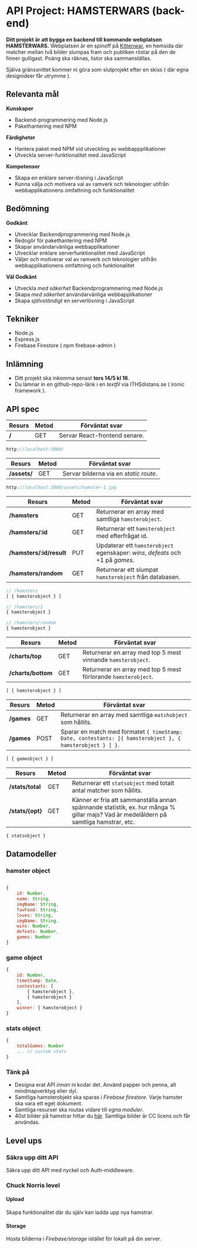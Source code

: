 # API Project: HAMSTERWARS (back-end)
**Ditt projekt är att bygga en backend till kommande webplatsen HAMSTERWARS.** 
Webplatsen är en spinoff på [Kittenwar](http://www.kittenwar.com), en hemsida där matcher mellan två bilder slumpas fram och publiken röstar på den de finner gulligast. Poäng ska räknas, listor ska sammanställas. 

Själva gränssnittet kommer ni göra som slutprojekt efter en skiss ( där egna designideer får utrymme ).

## Relevanta mål

**Kunskaper**
- Backend-programmering med Node.js
- Pakethantering med NPM

**Färdigheter**
- Hantera paket med NPM vid utveckling av webbappplikationer
- Utveckla server-funktionalitet med JavaScript

**Kompetenser**
- Skapa en enklare server-lösning i JavaScript
- Kunna välja och motivera val av ramverk och teknologier utifrån webbapplikationens omfattning och funktionalitet

## Bedömning
**Godkänt**
- Utvecklar Backendprogrammering med Node.js
- Redogör för pakethantering med NPM
- Skapar användarvänliga webbapplikationer
- Utvecklar enklare serverfunktionalitet med JavaScript
- Väljer och motiverar val av ramverk och teknologier utifrån webbapplikationens omfattning och
funktionalitet

**Väl Godkänt**
- Utveckla *med säkerhet* Backendprogrammering med Node.js
- Skapa *med säkerhet* användarvänliga webbapplikationer
- Skapa *självständigt* en serverlösning i JavaScript


## Tekniker
- Node.js
- Express.js
- Firebase Firestore ( npm firebase-admin )

## Inlämning
- Ditt projekt ska inkomma senast **tors 14/5 kl 16**.
- Du lämnar in en github-repo-länk i en *textfil* via ITHSdistans.se ( ironic framework ).


## API spec
|Resurs|Metod|Förväntat svar|
---|---|---
|**/**|GET|Servar React-frontend senare.

```javascript
http://localhost:3000/
```

|Resurs|Metod|Förväntat svar|
---|---|---
|**/assets/**|GET|Servar bilderna via en *static route*.

```javascript
http://localhost:3000/assets/hamster-1.jpg
```

|Resurs|Metod|Förväntat svar|
---|---|---
|**/hamsters**|GET|Returnerar en array med samtliga ```hamsterobject```.
|**/hamsters/:id**|GET|Returnerar ett ```hamsterobject``` med efterfrågat id.
|**/hamsters/:id/result**|PUT|Updaterar ett ```hamsterobject``` egenskaper: *wins*, *defeats* och +1 på *games*.
|**/hamsters/random**|GET|Returnerar ett slumpat ```hamsterobject``` från databasen.

```javascript
// /hamsters
[ { hamsterobject } ]

// /hamsters/1
{ hamsterobject }

// /hamsters/random
{ hamsterobject }

```


|Resurs|Metod|Förväntat svar|
---|---|---
|**/charts/top**|GET|Returnerar en array med top 5 mest vinnande ```hamsterobject```.
|**/charts/bottom**|GET|Returnerar en array med top 5 mest förlorande ```hamsterobject```.

```javascript
[ { hamsterobject } ]
```


|Resurs|Metod|Förväntat svar|
---|---|---
|**/games**|GET|Returnerar en array med samtliga ```matchobject``` som hållits.
|**/games**|POST|Sparar en match med formatet ```{ timeStamp: Date, contestants: [{ hamsterobject }, { hamsterobject } ] }```.

```javascript
[ { gameobject } ]
```



|Resurs|Metod|Förväntat svar|
---|---|---
|**/stats/total**|GET|Returnerar ett ```statsobject``` med totalt antal matcher som hållits.
|**/stats/{opt}**|GET|Känner er fria att sammanställa annan spännande statistik, ex. hur många % gillar majs? Vad är medelåldern på samtliga hamstrar, etc.

```javascript
{ statsobject }
```


## Datamodeller

### hamster object

```javascript

{
    id: Number,
    name: String,
    imgName: String,    
    favFood: String,
    loves: String,
    imgName: String,
    wins: Number,
    defeats: Number,
    games: Number
}

```

### game object

```javascript
{
    id: Number,
    timeStamp: Date,
    contestants: [
        { hamsterobject },
        { hamsterobject }
    ],
    winner: { hamsterobject }
}

```

### stats object

```javascript
{
    totalGames: Number
    ... // custom stats
}

```


### Tänk på
- Designa erat API _innan_ ni kodar det. Använd papper och penna, alt mindmapverktyg eller dyl.
- Samtliga hamsterobjekt ska sparas i *Firebase firestore*. Varje hamster ska vara ett eget dokument.
- Samtliga resurser ska routas vidare till *egna moduler*.
- 40st bilder på hamstrar hittar du [här](https://www.dropbox.com/s/0v7ws0n9t5cfyww/hamsters.zip?dl=1). Samtliga bilder är CC licens och får användas.


## Level ups

### Säkra upp ditt API 
Säkra upp ditt API med nyckel och Auth-middleware.


### Chuck Norris level
#### Upload
Skapa funktionalitet där du själv kan ladda upp nya hamstrar.

#### Storage
Hosta bilderna i *Firebase/storage* istället för lokalt på din server.

